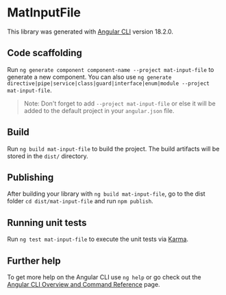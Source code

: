# MatInputFile

This library was generated with [Angular CLI](https://github.com/angular/angular-cli) version 18.2.0.

## Code scaffolding

Run `ng generate component component-name --project mat-input-file` to generate a new component. You can also use `ng generate directive|pipe|service|class|guard|interface|enum|module --project mat-input-file`.
> Note: Don't forget to add `--project mat-input-file` or else it will be added to the default project in your `angular.json` file. 

## Build

Run `ng build mat-input-file` to build the project. The build artifacts will be stored in the `dist/` directory.

## Publishing

After building your library with `ng build mat-input-file`, go to the dist folder `cd dist/mat-input-file` and run `npm publish`.

## Running unit tests

Run `ng test mat-input-file` to execute the unit tests via [Karma](https://karma-runner.github.io).

## Further help

To get more help on the Angular CLI use `ng help` or go check out the [Angular CLI Overview and Command Reference](https://angular.dev/tools/cli) page.
